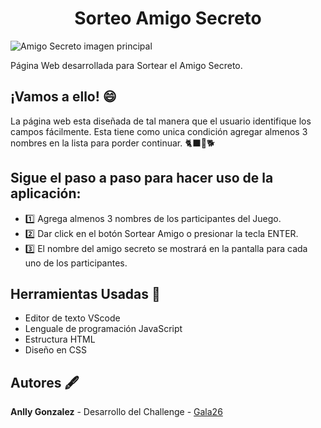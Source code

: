 # <h1 align="center"> Sorteo Amigo Secreto </h1>

![Amigo Secreto imagen principal ](https://github.com/user-attachments/assets/b5f1a44b-b729-44f5-b939-dd90b01103c6) 

Página Web desarrollada para Sortear el Amigo Secreto.

## ¡Vamos a ello! 😄

La página web esta diseñada de tal manera que el usuario identifique los campos fácilmente. 
Esta tiene como unica condición agregar almenos 3 nombres en la lista para porder continuar. 🐈‍⬛🐢🐕

## Sigue el paso a paso para hacer uso de la aplicación:
* :one: Agrega almenos 3 nombres de los participantes del Juego.
* :two: Dar click en el botón Sortear Amigo o presionar la tecla ENTER.
* :three: El nombre del amigo secreto se mostrará en la pantalla para cada uno de los participantes.

## Herramientas Usadas 🧰
*  Editor de texto VScode
*  Lenguale de programación JavaScript
*  Estructura HTML
*  Diseño en CSS
  
## Autores 🖋️
**Anlly Gonzalez**  - Desarrollo del Challenge - [Gala26](https://github.com/Gala26-pixel)

